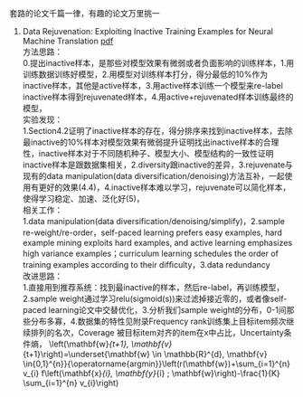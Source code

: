套路的论文千篇一律，有趣的论文万里挑一

1. Data Rejuvenation: Exploiting Inactive Training Examples for Neural Machine Translation [pdf](https://arxiv.org/abs/2010.02552)  
方法思路：  
0.提出inactive样本，是那些对模型效果有微弱或者负面影响的训练样本，1.用训练数据训练好模型，2.用模型对训练样本打分，得分最低的10%作为inactive样本，其他是active样本，3.用active样本训练一个模型来re-label inactive样本得到rejuvenated样本，4.用active+rejuvenated样本训练最终的模型，  
实验发现：  
1.Section4.2证明了inactive样本的存在，得分排序来找到inactive样本，去除最inactive的10%样本对模型效果有微弱提升证明找出inactive样本的合理性，inactive样本对于不同随机种子、模型大小、模型结构的一致性证明inactive样本是跟数据集相关，2.diversity跟inactive的差异，3.rejuvenate与现有的data manipulation(data diversification/denoising)方法互补，一起使用有更好的效果(4.4)，4.inactive样本难以学习，rejuvenate可以简化样本，使得学习稳定、加速、泛化好(5)，  
相关工作：  
1.data manipulation(data diversification/denoising/simplify)，2.sample re-weight/re-order，self-paced learning prefers easy examples, hard example mining exploits hard examples, and active learning emphasizes high variance examples；curriculum learning schedules the order of training examples according to their difﬁculty，3.data redundancy    
改进思路：  
1.直接用到推荐系统：找到最inactive的样本，然后re-label，再训练模型，2.sample weight通过学习relu(sigmoid(s))来过滤掉接近零的，或者像self-paced learning论文中交替优化，3.分析我们sample weight的分布，0-1间那些分布多寡，4.数据集的特性见附录Frequency rank训练集上目标item频次继续排列的名次，Coverage 被目标item对齐的item在x中占比，Uncertainty条件熵，
\left(\mathbf{w}_{t+1}, \mathbf{v}_{t+1}\right)=\underset{\mathbf{w} \in \mathbb{R}^{d}, \mathbf{v} \in\{0,1\}^{n}}{\operatorname{argmin}}\left(r(\mathbf{w})+\sum_{i=1}^{n} v_{i} f\left(\mathbf{x}_{i}, \mathbf{y}_{i} ; \mathbf{w}\right)-\frac{1}{K} \sum_{i=1}^{n} v_{i}\right)
